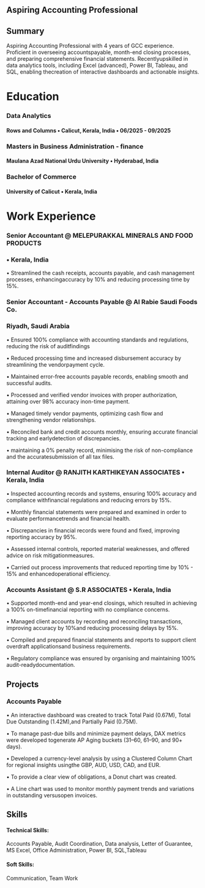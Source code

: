 ## Aspiring Accounting Professional

## Summary 
Aspiring Accounting Professional with 4 years of GCC experience. Proficient in overseeing accountspayable, month-end closing processes, and preparing comprehensive financial statements. Recentlyupskilled in data analytics tools, including Excel (advanced), Power BI, Tableau, and SQL, enabling thecreation of interactive dashboards and actionable insights.

# Education 
### Data Analytics 
#### Rows and Columns • Calicut, Kerala, India • 06/2025 - 09/2025

### Masters in Business Administration - finance 
#### Maulana Azad National Urdu University • Hyderabad, India

### Bachelor of Commerce
#### University of Calicut • Kerala, India

# Work Experience

### Senior Accountant @ MELEPURAKKAL MINERALS AND FOOD PRODUCTS 
  ### • Kerala, India

• Streamlined the cash receipts, accounts payable, and cash management processes, enhancingaccuracy by 10% and reducing processing time by 15%.

### Senior Accountant - Accounts Payable @ Al Rabie Saudi Foods Co. 
 ### Riyadh, Saudi Arabia

• Ensured 100% compliance with accounting standards and regulations, reducing the risk of auditfindings

• Reduced processing time and increased disbursement accuracy by streamlining the vendorpayment cycle.

• Maintained error-free accounts payable records, enabling smooth and successful audits.

• Processed and verified vendor invoices with proper authorization, attaining over 98% accuracy inon-time payment.

• Managed timely vendor payments, optimizing cash flow and strengthening vendor relationships.

• Reconciled bank and credit accounts monthly, ensuring accurate financial tracking and earlydetection of discrepancies.

• maintaining a 0% penalty record, minimising the risk of non-compliance and the accuratesubmission of all tax files.

###  Internal Auditor @ RANJITH KARTHIKEYAN ASSOCIATES • Kerala, India

• Inspected accounting records and systems, ensuring 100% accuracy and compliance withfinancial regulations and reducing errors by 15%.

• Monthly financial statements were prepared and examined in order to evaluate performancetrends and financial health.

• Discrepancies in financial records were found and fixed, improving reporting accuracy by 95%.

• Assessed internal controls, reported material weaknesses, and offered advice on risk mitigationmeasures.

• Carried out process improvements that reduced reporting time by 10% - 15% and enhancedoperational efficiency.

### Accounts Assistant @ S.R ASSOCIATES • Kerala, India

• Supported month-end and year-end closings, which resulted in achieving a 100% on-timefinancial reporting with no compliance concerns.

• Managed client accounts by recording and reconciling transactions, improving accuracy by 10%and reducing processing delays by 15%.

• Compiled and prepared financial statements and reports to support client overdraft applicationsand business requirements.

• Regulatory compliance was ensured by organising and maintaining 100% audit-readydocumentation.

## Projects
### Accounts Payable

• An interactive dashboard was created to track Total Paid (0.67M), Total Due Outstanding (1.42M),and Partially Paid (0.75M).

• To manage past-due bills and minimize payment delays, DAX metrics were developed togenerate AP Aging buckets (31–60, 61–90, and 90+ days).

• Developed a currency-level analysis by using a Clustered Column Chart for regional insights usingthe GBP, AUD, USD, CAD, and EUR.

• To provide a clear view of obligations, a Donut chart was created.

• A Line chart was used to monitor monthly payment trends and variations in outstanding versusopen invoices.

## Skills
#### Technical Skills:

 Accounts Payable, Audit Coordination, Data analysis, Letter of Guarantee, MS Excel, Office Administration, Power BI, SQL,Tableau

#### Soft Skills:

 Communication, Team Work


